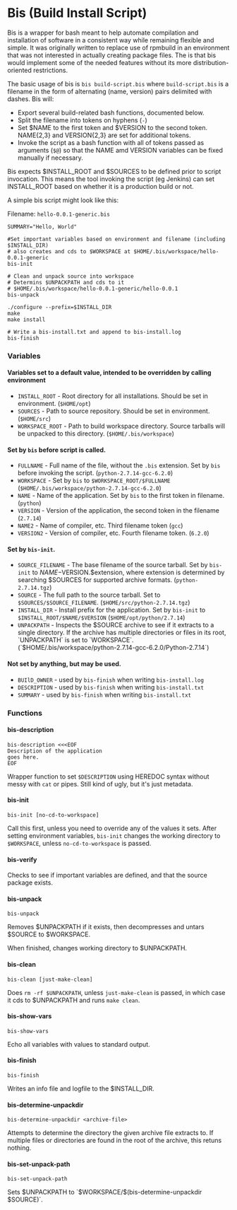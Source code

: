 # Bis (Build Install Script)

Bis is a wrapper for bash meant to help automate compilation and installation of  software in a consistent way while remaining flexible and simple.  It was originally written to replace use of rpmbuild in an environment that was not interested in actually creating package files.  The is that bis would implement some of the needed features without its more distribution-oriented restrictions.

The basic usage of bis is `bis build-script.bis` where `build-script.bis` is a filename in the form of alternating (name, version) pairs delimited with dashes.  Bis will:

- Export several build-related bash functions, documented below.
- Split the filename into tokens on hyphens (`-`)
- Set $NAME to the first token and $VERSION to the second token.  NAME{2,3} and VERSION{2,3} are set for additional tokens.
- Invoke the script as a bash function with all of tokens passed as arguments (`$@`) so that the NAME amd VERSION variables can be fixed manually if necessary.

Bis expects $INSTALL_ROOT and $SOURCES to be defined prior to script invocation.  This means the tool invoking the script (eg Jenkins) can set INSTALL_ROOT based on whether it is a production build or not.

A simple bis script might look like this:

Filename: `hello-0.0.1-generic.bis`
```
SUMMARY="Hello, World"

#Set important variables based on environment and filename (including $INSTALL_DIR)
# also creates and cds to $WORKSPACE at $HOME/.bis/workspace/hello-0.0.1-generic
bis-init

# Clean and unpack source into workspace
# Determins $UNPACKPATH and cds to it
# $HOME/.bis/workspace/hello-0.0.1-generic/hello-0.0.1
bis-unpack

./configure --prefix=$INSTALL_DIR
make
make install

# Write a bis-install.txt and append to bis-install.log
bis-finish
```

### Variables

#### Variables set to a default value, intended to be overridden by calling environment

- `INSTALL_ROOT` - Root directory for all installations. Should be set in environment. (`$HOME/opt`)
- `SOURCES` - Path to source repository.  Should be set in environment. (`$HOME/src`)
- `WORKSPACE_ROOT` - Path to build workspace directory.  Source tarballs will be unpacked to this directory. (`$HOME/.bis/workspace`)

#### Set by `bis` before script is called.
- `FULLNAME` - Full name of the file, without the `.bis` extension. Set by `bis` before invoking the script.  (`python-2.7.14-gcc-6.2.0`)
- `WORKSPACE` - Set by `bis` to `$WORKSPACE_ROOT/$FULLNAME` (`$HOME/.bis/workspace/python-2.7.14-gcc-6.2.0`)
- `NAME` - Name of the application.  Set by `bis` to the first token in filename. (`python`)
- `VERSION` - Version of the application, the second token in the filename (`2.7.14`)
- `NAME2` - Name of compiler, etc.  Third filename token (`gcc`)
- `VERSION2` - Version of compiler, etc. Fourth filename token. (`6.2.0`)

#### Set by `bis-init`.
- `SOURCE_FILENAME` - The base filename of the source tarball. Set by `bis-init` to $NAME-$VERSION.$extension, where extension is determined by searching $SOURCES for supported archive formats.  (`python-2.7.14.tgz`)
- `SOURCE` - The full path to the source tarball.  Set to `$SOURCES/$SOURCE_FILENAME`.  (`$HOME/src/python-2.7.14.tgz`)
- `INSTALL_DIR` - Install prefix for the application.  Set by `bis-init` to `$INSTALL_ROOT/$NAME/$VERSION` (`$HOME/opt/python/2.7.14`)
- `UNPACKPATH` - Inspects the $SOURCE archive to see if it extracts to a single directory.  If the archive has multiple directories or files in its root, `UNPACKPATH` is set to `WORKSPACE`.  (`$HOME/.bis/workspace/python-2.7.14-gcc-6.2.0/Python-2.7.14`)

#### Not set by anything, but may be used.

- `BUIlD_OWNER` - used by `bis-finish` when writing `bis-install.log`
- `DESCRIPTION` - used by `bis-finish` when writing `bis-install.txt`
- `SUMMARY` - used by `bis-finish` when writing `bis-install.txt`

### Functions

#### bis-description

```
bis-description <<<EOF
Description of the application
goes here.
EOF
```

Wrapper function to set `$DESCRIPTION` using HEREDOC syntax without messy with `cat` or pipes.  Still kind of ugly, but it's just metadata.

#### bis-init

`bis-init [no-cd-to-workspace]`

Call this first, unless you need to override any of the values it sets.  After setting environment variables, `bis-init` changes the working directory to `$WORKSPACE`, unless `no-cd-to-workspace` is passed.

#### bis-verify

Checks to see if important variables are defined, and that the source package exists.

#### bis-unpack

`bis-unpack`

Removes $UNPACKPATH if it exists, then decompresses and untars $SOURCE to $WORKSPACE.

When finished, changes working directory to $UNPACKPATH.

#### bis-clean

`bis-clean [just-make-clean]`

Does `rm -rf $UNPACKPATH`, unless `just-make-clean` is passed, in which case it cds to $UNPACKPATH and runs `make clean`.

#### bis-show-vars

`bis-show-vars`

Echo all variables with values to standard output.

#### bis-finish

`bis-finish`

Writes an info file and logfile to the $INSTALL_DIR.

#### bis-determine-unpackdir

`bis-determine-unpackdir <archive-file>`

Attempts to determine the directory the given archive file extracts to. If multiple files or directories are found in the root of the archive, this retuns nothing.

#### bis-set-unpack-path

`bis-set-unpack-path`

Sets $UNPACKPATH to `$WORKSPACE/$(bis-determine-unpackdir $SOURCE)`.
